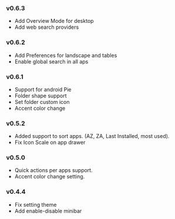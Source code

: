 ### v0.6.3
*   Add Overview Mode for desktop
*   Add web search providers

### v0.6.2
*   Add Preferences for landscape and tables
*   Enable global search in all aps

### v0.6.1
*   Support for android Pie
*   Folder shape support
*   Set folder custom icon
*   Accent color change

### v0.5.2
*   Added support to sort apps. (AZ, ZA, Last Installed, most used).
*   Fix Icon Scale on app drawer

### v0.5.0
*   Quick actions per apps support.
*   Accent color change setting.

### v0.4.4
*   Fix setting theme
*   Add enable-disable minibar